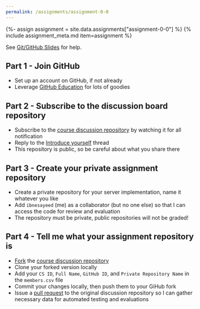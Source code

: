 ```yaml
---
permalink: /assignments/assignment-0-0
---
```


{%- assign assignment = site.data.assignments["assignment-0-0"] %}
{% include assignment_meta.md item=assignment %}

See [Git/GitHub Slides](/slides/lecture-01-github.pdf) for help.

## Part 1 - Join GitHub

* Set up an account on GitHub, if not already
* Leverage [GitHub Education](https://education.github.com/students) for lots of goodies

## Part 2 - Subscribe to the discussion board repository

* Subscribe to the [course discussion repository](https://github.com/cs531-f19/discussions) by watching it for all notification
* Reply to the [Introduce yourself](https://github.com/cs531-f19/discussions/issues/1) thread
* This repository is public, so be careful about what you share there

## Part 3 - Create your private assignment repository

* Create a private repository for your server implementation, name it whatever you like
* Add `ibnesayeed` (me) as a collaborator (but no one else) so that I can access the code for review and evaluation
* The repository must be private, public repositories will not be graded!

## Part 4 - Tell me what your assignment repository is

* [Fork](https://help.github.com/en/articles/fork-a-repo) the [course discussion repository](https://github.com/cs531-f19/discussions)
* Clone your forked version locally
* Add your `CS ID`, `Full Name`, `GitHub ID`, and `Private Repository Name` in the `members.csv` file
* Commit your changes locally, then push them to your GiHub fork
* Issue a [pull request](https://help.github.com/en/articles/about-pull-requests) to the original discussion repository so I can gather necessary data for automated testing and evaluations
